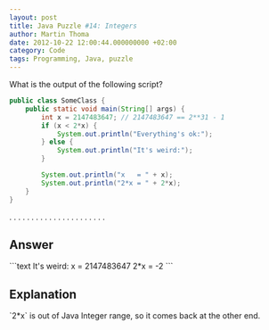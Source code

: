 ```yaml
---
layout: post
title: Java Puzzle #14: Integers
author: Martin Thoma
date: 2012-10-22 12:00:44.000000000 +02:00
category: Code
tags: Programming, Java, puzzle
---
```

What is the output of the following script?

```java
public class SomeClass {
    public static void main(String[] args) {
        int x = 2147483647; // 2147483647 == 2**31 - 1
        if (x < 2*x) {
            System.out.println("Everything's ok:");
        } else {
            System.out.println("It's weird:");
        }

        System.out.println("x   = " + x);
        System.out.println("2*x = " + 2*x);
    }
}
```

.
.
.
.
.
.
.
.
.
.
.
.
.
.
.
.
.
.
.
.
.
.

<h2>Answer</h2>
```text
It's weird:
x   = 2147483647
2*x = -2
```

<h2>Explanation</h2>
`2*x` is out of Java Integer range, so it comes back at the other end.
